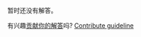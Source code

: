 
暂时还没有解答。

有兴趣[贡献你的解答](https://github.com/BFEdev/BFE.dev-solutions/blob/main/question/explain-tcp-3-way-handshake-process_zh.md)吗? [Contribute guideline](https://github.com/BFEdev/BFE.dev-solutions#how-to-contribute)
